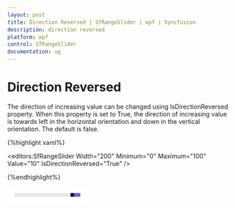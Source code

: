 ```yaml
---
layout: post
title: Direction Reversed | SfRangeSlider | wpf | Syncfusion
description: direction reversed   
platform: wpf
control: SfRangeSlider 
documentation: ug
---
```


# Direction Reversed   

The direction of increasing value can be changed using IsDirectionReversed property. When this property is set to True, the direction of increasing value is towards left in the horizontal orientation and down in the vertical orientation. The default is false. 

{%highlight xaml%}



<editors:SfRangeSlider Width="200" Minimum="0" Maximum="100" Value="10" IsDirectionReversed="True"  />

{%endhighlight%}

![](Direction-Reversed_images/Direction-Reversed_img1.jpeg)



